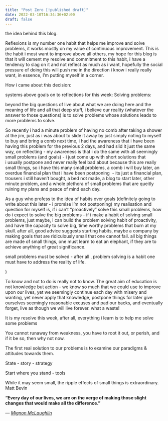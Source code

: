 ```yaml
---
title: "Post Zero [!published draft]"
date: 2022-03-10T16:34:36+02:00
draft: false
---
```

the idea behind this blog.

Reflexions is my number one habit that helps me improve and solve problems, it works mostly on my value of continuous improvement. This is the habit i most want to improve above all others, my hope for this blog is that it will cement my resolve and commitment to this habit, i have a tendency to slag on it and not reflect as much as i want, hopefully the social pressure of doing this will push me in the direction i know i really really want, in essence, I’m putting myself in a corner.

How i came about this decision:

systems above goals
on to reflections for this week:
Solving problems:

beyond the big questions of live about what we are doing here and the meaning of life and all that deep stuff, i believe our reality (whatever the answer to those questions) is to solve problems whose solutions leads to more problems to solve.

So recently i had a minute problem of having no comb after taking a shower at the jim, just as i was about to slide it away by just simply noting to myself to buy and bring a comb next time, i had the awareness that i have been having this problem for the previous 2 days, and had slid it just the same way, on reflecting - my awareness is that i do the same with all seemingly small problems (and goals) - i just come up with short solutions that i usually postpone and never really feel bad about because this are really small things, so i have this many small problems, a comb i will buy later, an overdue financial plan that i have been postponing  - its just a financial plan, trousers i still haven’t bought, a bed not made, a blog to start later, other minute problem, and a whole plethora of small problems that are queitly ruining my plans and peace of mind each day.

As a guy who profess to the idea of habits over goals (definitely going to write about this later - i promise I’m not postponing) my realisation and question for myself is, if i can’t “proactively” solve this small problems, how do i expect to solve the big problems - if i make a habit of solving small problems, just maybe, i can build the problem solving habit of proactivity, and have the capacity to solve big, time worthy problems that burn at my skull. after all, good advice suggests starting habits, maybe a company by making goals that are ridiculously small that one cannot fail. all big things are made of small things, one must learn to eat an elephant, if they are to achieve anything of great significance.

small problems must be solved - after all , problem solving is a habit one must have to address the reality of life.

)

To know and not to do is really not to know. The great aim of education is not knowledge but action - we know so much that we could use to improve upon our lives, yet we seemingly continue each day with misery and wanting, yet never apply that knowledge, postpone things for later give ourselves seemingly reasonable excuses and pad our backs, and eventually forget, live as though we will live forever. what a waste!

It is my resolve this week, after all, everything i learn is to help me solve some problems

You cannot runaway from weakness, you have to root it out, or perish, and if it be so, then why not now.

The first real solution to our problems is to examine our paradigms & attitudes towards them.

State - story - strategy

Start where you stand - tools

While it may seem small, the ripple effects of small things is extraordinary. Matt Bevin

**“Every day of our lives, we are on the verge of making those slight changes that would make all the difference.”**

— [*Mignon McLaughlin*](https://el2.fourhourmail.com/c/mvue3r9nvs5h0ldv9/2ou2ho/aHR0cHM6Ly9lbi53aWtpcGVkaWEub3JnL3dpa2kvTWlnbm9uX01jTGF1Z2hsaW4=)
